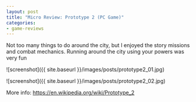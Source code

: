 ```yaml
---
layout: post
title: "Micro Review: Prototype 2 (PC Game)"
categories:
- game-reviews
---
```



Not too many things to do around the city, but I enjoyed the story missions and combat mechanics. Running around the city using your powers was very fun


![screenshot]({{ site.baseurl }}/images/posts/prototype2_01.jpg)

![screenshot]({{ site.baseurl }}/images/posts/prototype2_02.jpg)


<p>More info: <a href="https://en.wikipedia.org/wiki/Prototype_2">https://en.wikipedia.org/wiki/Prototype_2</a><p>

